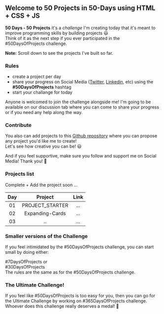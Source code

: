 ## Welcome to 50 Projects in 50-Days using HTML + CSS + JS

**50 Days - 50 Projects** it's a _challenge_ I'm creating today that it's meant to improve programming skills by building projects :smiley: <br />
Think of it as the next step if you ever participated in the #50DaysOfProjects challenge.

**Note:** Scroll down to see the projects I've built so far.

### Rules
* create a project per day
* share your progress on Social Media ([Twitter](https://twitter.com/nandanbhunia5), [Linkedin](https://www.linkedin.com/in/nandan-kumar-bhunia), etc) using the **#50DaysOfProjects** hashtag
* start your challange for today

Anyone is welcomed to join the challenge alongside me! I'm going to be available on our discussion tab where you can come to share your progress or if you need any help along the way.

### Contribute
You also can add projects to this [Github repository](https://github.com/nandanbhunia5/50-Projects-in-50-Days) where you can propose any project you'd like me to create!<br /> Let's see how creative you can be! :smiley:

And if you feel supportive, make sure you follow and support me on Social Media! Thank you! :pray:


### Projects list

Complete + Add the project soon ...

| Day | Project | Link |
| :---:         |     :---:      |          :---: |
| 01   | PROJECT_STARTER | ... |
| 02   | Expanding-Cards | ... |
| 03   | .. | ... |

### Smaller versions of the Challenge

If you feel intimidated by the #50DaysOfProjects challenge, you can start small by doing either:

#7DaysOfProjects or<br />
#30DaysOfProjects<br />
The rules are the same as for the #50DaysOfProjects challenge.

### The Ultimate Challenge!

If you feel like #50DaysOfProjects is too easy for you, then you can go for the Ultimate Challenge by working on #365DaysOfProjects challenge. Whoever does this challenge really deserves a medal! :1st_place_medal:
